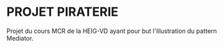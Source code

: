 # PROJET PIRATERIE

Projet du cours MCR de la HEIG-VD ayant pour but l'illustration du pattern Mediator.